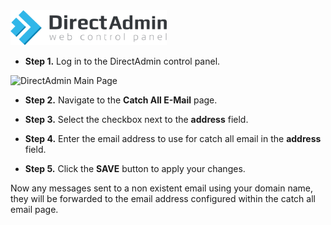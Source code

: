 <img src="/kb-images/directadmin/directadmin-logo.png" alt="DirectAdmin Logo" width="250"/>

* **Step 1.** Log in to the DirectAdmin control panel.

<img src="/kb-images/directadmin/directadmin-main-page.png" alt="DirectAdmin Main Page" width="full"/>

* **Step 2.** Navigate to the **Catch All E-Mail** page.

* **Step 3.** Select the checkbox next to the **address** field.

* **Step 4.** Enter the email address to use for catch all email in the **address** field.

* **Step 5.** Click the **SAVE** button to apply your changes.

Now any messages sent to a non existent email using your domain name, they will be forwarded to the email address configured within the catch all email page.
